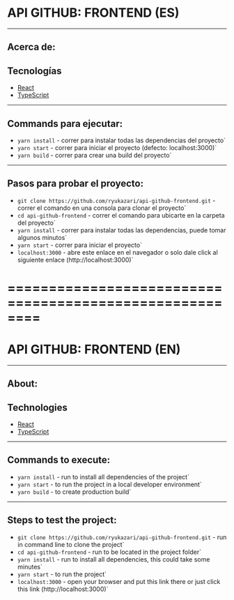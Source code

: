 
API GITHUB: FRONTEND (ES)
============================
----------------------------------------
Acerca de:
----------------------------------------

Tecnologías
------------
* [React](https://es.reactjs.org/)
* [TypeScript](https://www.typescriptlang.org/)

----------------------------------------
Commands para ejecutar:
----------------------------------------
- `yarn install` - correr para instalar todas las dependencias del proyecto` 
- `yarn start` - correr para iniciar el proyecto (defecto: localhost:3000)` 
- `yarn build` - correr para crear una build del proyecto` 

----------------------------------------
Pasos para probar el proyecto:
----------------------------------------
- `git clone https://github.com/ryukazari/api-github-frontend.git` - correr el comando en una consola para clonar el proyecto`
- `cd api-github-frontend` - correr el comando para ubicarte en la carpeta del proyecto` 
- `yarn install` - correr para instalar todas las dependencias, puede tomar algunos minutos` 
- `yarn start` - correr para iniciar el proyecto` 
- `localhost:3000` - abre este enlace en el navegador o solo dale click al siguiente enlace (http://localhost:3000)` 


========================================================
========================================================



API GITHUB: FRONTEND (EN)
============================
----------------------------------------
About:
----------------------------------------

Technologies
------------
* [React](https://es.reactjs.org/)
* [TypeScript](https://www.typescriptlang.org/)

----------------------------------------
Commands to execute:
----------------------------------------
- `yarn install` - run to install all dependencies of the project` 
- `yarn start` - to run the project in a local developer environment` 
- `yarn build` - to create production build` 

----------------------------------------
Steps to test the project:
----------------------------------------
- `git clone https://github.com/ryukazari/api-github-frontend.git` - run in command line to clone the project`
- `cd api-github-frontend` - run to be located in the project folder` 
- `yarn install` - run to install all dependencies, this could take some minutes` 
- `yarn start` - to run the project` 
- `localhost:3000` - open your browser and put this link there or just click this link (http://localhost:3000)` 
